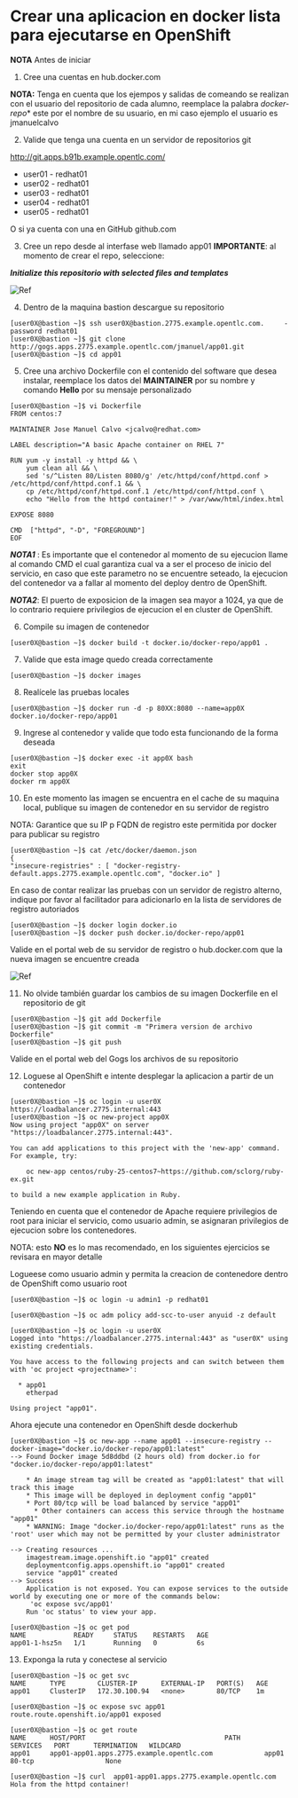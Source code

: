 # Crear una aplicacion en docker lista para ejecutarse en OpenShift

**NOTA** Antes de iniciar
1. Cree una cuentas en hub.docker.com

**NOTA:** Tenga en cuenta que los ejempos y salidas de comeando se realizan con el usuario del repositorio de cada alumno, reemplace la palabra *docker-repo** este por el nombre de su usuario, en mi caso ejemplo el usuario es jmanuelcalvo

2. Valide que tenga una cuenta en un servidor de repositorios git

http://git.apps.b91b.example.opentlc.com/

* user01  - redhat01
* user02  - redhat01
* user03  - redhat01
* user04  - redhat01
* user05  - redhat01

O si ya cuenta con una en GitHub github.com

3. Cree un repo desde al interfase web llamado app01
**IMPORTANTE**: al momento de crear el repo, seleccione:

***Initialize this repositorio with selected files and templates***

![Ref](img/app01.png)

4. Dentro de la maquina bastion descargue su repositorio
```
[user0X@bastion ~]$ ssh user0X@bastion.2775.example.opentlc.com.     -    password redhat01
[user0X@bastion ~]$ git clone http://gogs.apps.2775.example.opentlc.com/jmanuel/app01.git
[user0X@bastion ~]$ cd app01
```

5. Cree una archivo Dockerfile con el contenido del software que desea instalar, reemplace los datos del **MAINTAINER** por su nombre y comando **Hello** por su mensaje personalizado

```
[user0X@bastion ~]$ vi Dockerfile
FROM centos:7

MAINTAINER Jose Manuel Calvo <jcalvo@redhat.com>

LABEL description="A basic Apache container on RHEL 7"

RUN yum -y install -y httpd && \
    yum clean all && \
    sed 's/^Listen 80/Listen 8080/g' /etc/httpd/conf/httpd.conf > /etc/httpd/conf/httpd.conf.1 && \
    cp /etc/httpd/conf/httpd.conf.1 /etc/httpd/conf/httpd.conf \
    echo "Hello from the httpd container!" > /var/www/html/index.html

EXPOSE 8080

CMD  ["httpd", "-D", "FOREGROUND"]
EOF
```

***NOTA1*** : Es importante que el contenedor al momento de su ejecucion llame al comando CMD el cual garantiza cual va a ser el proceso de inicio del servicio, en caso que este parametro no se encuentre seteado, la ejecucion del contenedor va a fallar al momento del deploy dentro de OpenShift.

***NOTA2***:  El puerto de exposicion de la imagen sea mayor a 1024, ya que de lo contrario requiere privilegios de ejecucion el en cluster de OpenShift.


6. Compile su imagen de contenedor
```
[user0X@bastion ~]$ docker build -t docker.io/docker-repo/app01 .
```

7. Valide que esta image quedo creada correctamente
```
[user0X@bastion ~]$ docker images
```

8. Realícele las pruebas locales
```
[user0X@bastion ~]$ docker run -d -p 80XX:8080 --name=app0X docker.io/docker-repo/app01
```

9. Ingrese al contenedor y valide que todo esta funcionando de la forma deseada
```
[user0X@bastion ~]$ docker exec -it app0X bash
exit
docker stop app0X
docker rm app0X
```

10. En este momento las imagen se encuentra en el cache de su maquina local, publique su imagen de contenedor en su servidor de registro

NOTA:
 Garantice que su IP p FQDN de registro este permitida por docker para publicar su registro
```
[user0X@bastion ~]$ cat /etc/docker/daemon.json
{
"insecure-registries" : [ "docker-registry-default.apps.2775.example.opentlc.com", "docker.io" ]
```
En caso de contar realizar las pruebas con un servidor de registro alterno, indique por favor al facilitador para adicionarlo en la lista de servidores de registro autoriados

```
[user0X@bastion ~]$ docker login docker.io
[user0X@bastion ~]$ docker push docker.io/docker-repo/app01
```
Valide en el portal web de su servidor de registro o hub.docker.com que la nueva imagen se encuentre creada

![Ref](img/app02.png)


11. No olvide también guardar los cambios de su imagen Dockerfile en el repositorio de git
```
[user0X@bastion ~]$ git add Dockerfile
[user0X@bastion ~]$ git commit -m "Primera version de archivo Dockerfile"
[user0X@bastion ~]$ git push
```

Valide en el portal web del Gogs los archivos de su repositorio

12. Loguese al OpenShift e intente desplegar la aplicacion a partir de un contenedor

```
[user0X@bastion ~]$ oc login -u user0X https://loadbalancer.2775.internal:443
[user0X@bastion ~]$ oc new-project app0X
Now using project "app0X" on server "https://loadbalancer.2775.internal:443".

You can add applications to this project with the 'new-app' command. For example, try:

    oc new-app centos/ruby-25-centos7~https://github.com/sclorg/ruby-ex.git

to build a new example application in Ruby.
```

Teniendo en cuenta que el contenedor de Apache requiere privilegios de root para iniciar el servicio, como usuario admin, se asignaran privilegios de ejecucion sobre los contenedores.

NOTA: esto **NO** es lo mas recomendado, en los siguientes ejercicios se revisara en mayor detalle

Logueese como usuario admin y permita la creacion de contenedore dentro de OpenShift como usuario root
```
[user0X@bastion ~]$ oc login -u admin1 -p redhat01

[user0X@bastion ~]$ oc adm policy add-scc-to-user anyuid -z default

[user0X@bastion ~]$ oc login -u user0X
Logged into "https://loadbalancer.2775.internal:443" as "user0X" using existing credentials.

You have access to the following projects and can switch between them with 'oc project <projectname>':

  * app01
    etherpad

Using project "app01".
```
Ahora ejecute una contenedor en OpenShift desde dockerhub

```
[user0X@bastion ~]$ oc new-app --name app01 --insecure-registry --docker-image="docker.io/docker-repo/app01:latest"
--> Found Docker image 5d8ddbd (2 hours old) from docker.io for "docker.io/docker-repo/app01:latest"

    * An image stream tag will be created as "app01:latest" that will track this image
    * This image will be deployed in deployment config "app01"
    * Port 80/tcp will be load balanced by service "app01"
      * Other containers can access this service through the hostname "app01"
    * WARNING: Image "docker.io/docker-repo/app01:latest" runs as the 'root' user which may not be permitted by your cluster administrator

--> Creating resources ...
    imagestream.image.openshift.io "app01" created
    deploymentconfig.apps.openshift.io "app01" created
    service "app01" created
--> Success
    Application is not exposed. You can expose services to the outside world by executing one or more of the commands below:
     'oc expose svc/app01'
    Run 'oc status' to view your app.

[user0X@bastion ~]$ oc get pod
NAME            READY     STATUS    RESTARTS   AGE
app01-1-hsz5n   1/1       Running   0          6s

```

13. Exponga la ruta y conectese al servicio

```
[user0X@bastion ~]$ oc get svc
NAME      TYPE        CLUSTER-IP      EXTERNAL-IP   PORT(S)   AGE
app01     ClusterIP   172.30.100.94   <none>        80/TCP    1m

[user0X@bastion ~]$ oc expose svc app01
route.route.openshift.io/app01 exposed

[user0X@bastion ~]$ oc get route
NAME      HOST/PORT                                   PATH      SERVICES   PORT      TERMINATION   WILDCARD
app01     app01-app01.apps.2775.example.opentlc.com             app01      80-tcp                  None

[user0X@bastion ~]$ curl  app01-app01.apps.2775.example.opentlc.com
Hola from the httpd container!
```
